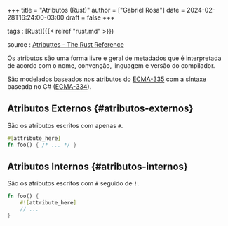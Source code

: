 +++
title = "Atributos (Rust)"
author = ["Gabriel Rosa"]
date = 2024-02-28T16:24:00-03:00
draft = false
+++

tags
: [Rust]({{< relref "rust.md" >}})

source
: [Atributtes - The Rust Reference](https://doc.rust-lang.org/reference/attributes.html)

Os atributos são uma forma livre e geral de metadados que é interpretada de acordo com o nome, convenção, linguagem e versão do compilador.

São modelados baseados nos atributos do [ECMA-335](https://ecma-international.org/publications-and-standards/standards/ecma-335/) com a síntaxe baseada no C# ([ECMA-334](https://ecma-international.org/publications-and-standards/standards/ecma-334/)).


## Atributos Externos {#atributos-externos}

São os atributos escritos com apenas `#`.

```rust
#[attribute_here]
fn foo() { /* ... */ }
```


## Atributos Internos {#atributos-internos}

São os atributos escritos com `#` seguido de `!`.

```rust
fn foo() {
    #![attribute_here]
    // ...
}
```

